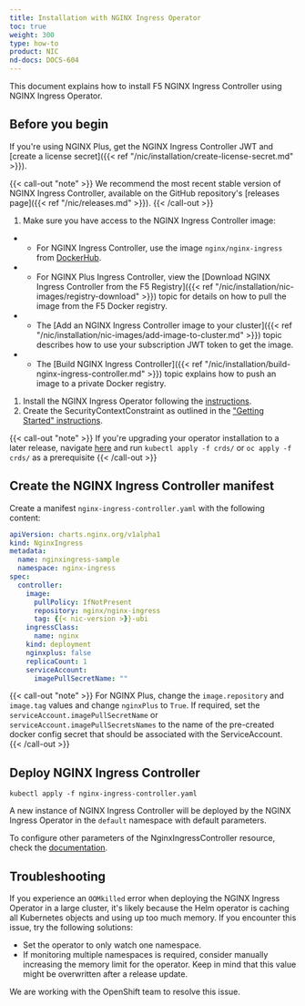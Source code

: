 ```yaml
---
title: Installation with NGINX Ingress Operator
toc: true
weight: 300
type: how-to
product: NIC
nd-docs: DOCS-604
---
```


This document explains how to install F5 NGINX Ingress Controller using NGINX Ingress Operator.

## Before you begin

If you're using NGINX Plus, get the NGINX Ingress Controller JWT and [create a license secret]({{< ref "/nic/installation/create-license-secret.md" >}}).

{{< call-out "note" >}} We recommend the most recent stable version of NGINX Ingress Controller, available on the GitHub repository's [releases page]({{< ref "/nic/releases.md" >}}). {{< /call-out >}}

1. Make sure you have access to the NGINX Ingress Controller image:
- - For NGINX Ingress Controller, use the image `nginx/nginx-ingress` from [DockerHub](https://hub.docker.com/r/nginx/nginx-ingress).
- - For NGINX Plus Ingress Controller, view the [Download NGINX Ingress Controller from the F5 Registry]({{< ref "/nic/installation/nic-images/registry-download" >}}) topic for details on how to pull the image from the F5 Docker registry.
- - The [Add an NGINX Ingress Controller image to your cluster]({{< ref "/nic/installation/nic-images/add-image-to-cluster.md" >}}) topic describes how to use your subscription JWT token to get the image.
- - The [Build NGINX Ingress Controller]({{< ref "/nic/installation/build-nginx-ingress-controller.md" >}}) topic explains how to push an image to a private Docker registry.
1. Install the NGINX Ingress Operator following the [instructions](https://github.com/nginx/nginx-ingress-helm-operator/blob/main/docs/installation.md).
1. Create the SecurityContextConstraint as outlined in the ["Getting Started" instructions](https://github.com/nginx/nginx-ingress-helm-operator/blob/main/README.md#getting-started).

{{< call-out "note" >}} If you're upgrading your operator installation to a later release, navigate [here](https://github.com/nginx/nginx-ingress-helm-operator/blob/main/helm-charts/nginx-ingress) and run `kubectl apply -f crds/` or `oc apply -f crds/` as a prerequisite {{< /call-out >}}

## Create the NGINX Ingress Controller manifest

Create a manifest `nginx-ingress-controller.yaml` with the following content:

```yaml
apiVersion: charts.nginx.org/v1alpha1
kind: NginxIngress
metadata:
  name: nginxingress-sample
  namespace: nginx-ingress
spec:
  controller:
    image:
      pullPolicy: IfNotPresent
      repository: nginx/nginx-ingress
      tag: {{< nic-version >}}-ubi
    ingressClass:
      name: nginx
    kind: deployment
    nginxplus: false
    replicaCount: 1
    serviceAccount:
      imagePullSecretName: ""
```

{{< call-out "note" >}} For NGINX Plus, change the `image.repository` and `image.tag` values and change `nginxPlus` to `True`. If required, set the `serviceAccount.imagePullSecretName` or `serviceAccount.imagePullSecretsNames` to the name of the pre-created docker config secret that should be associated with the ServiceAccount. {{< /call-out >}}

## Deploy NGINX Ingress Controller

```shell
kubectl apply -f nginx-ingress-controller.yaml
```

A new instance of NGINX Ingress Controller will be deployed by the NGINX Ingress Operator in the `default` namespace with default parameters.

To configure other parameters of the NginxIngressController resource, check the [documentation](https://github.com/nginx/nginx-ingress-helm-operator/blob/main/docs/nginx-ingress-controller.md).

## Troubleshooting

If you experience an `OOMkilled` error when deploying the NGINX Ingress Operator in a large cluster, it's likely because the Helm operator is caching all Kubernetes objects and using up too much memory. If you encounter this issue, try the following solutions:

- Set the operator to only watch one namespace.
- If monitoring multiple namespaces is required, consider manually increasing the memory limit for the operator. Keep in mind that this value might be overwritten after a release update.

We are working with the OpenShift team to resolve this issue.

